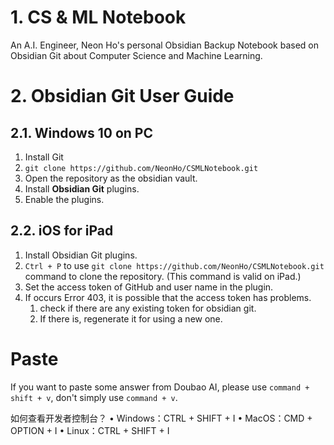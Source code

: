 # 1. CS & ML Notebook
An A.I. Engineer, Neon Ho's personal Obsidian Backup Notebook based on Obsidian Git about Computer Science and Machine Learning.

# 2. Obsidian Git User Guide

## 2.1. Windows 10 on PC

1. Install Git
2. `git clone https://github.com/NeonHo/CSMLNotebook.git`
3. Open the repository as the obsidian vault.
4. Install **Obsidian Git** plugins.
5. Enable the plugins.
## 2.2. iOS for iPad
1. Install Obsidian Git plugins.
2. `Ctrl + P` to use `git clone https://github.com/NeonHo/CSMLNotebook.git` command to clone the repository. (This command is valid on iPad.)
3. Set the access token of GitHub and user name in the plugin.
4. If occurs Error 403, it is possible that the access token has problems.
	1. check if there are any existing token for obsidian git.
	2. If there is, regenerate it for using a new one.

# Paste
If you want to paste some answer from Doubao AI, please use `command + shift + v`, don't simply use `command + v`.

如何查看开发者控制台？
• Windows：CTRL + SHIFT + I
• MacOS：CMD + OPTION + I
• Linux：CTRL + SHIFT + I